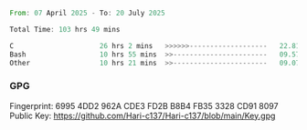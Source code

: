 <!--START_SECTION:waka-->

```rust
From: 07 April 2025 - To: 20 July 2025

Total Time: 103 hrs 49 mins

C                     26 hrs 2 mins   >>>>>>-------------------   22.81 %
Bash                  10 hrs 55 mins  >>-----------------------   09.57 %
Other                 10 hrs 21 mins  >>-----------------------   09.07 %
```

<!--END_SECTION:waka-->

### GPG <br />
Fingerprint:     6995 4DD2 962A CDE3 FD2B B8B4 FB35 3328 CD91 8097 <br />
Public Key:      https://github.com/Hari-c137/Hari-c137/blob/main/Key.gpg
